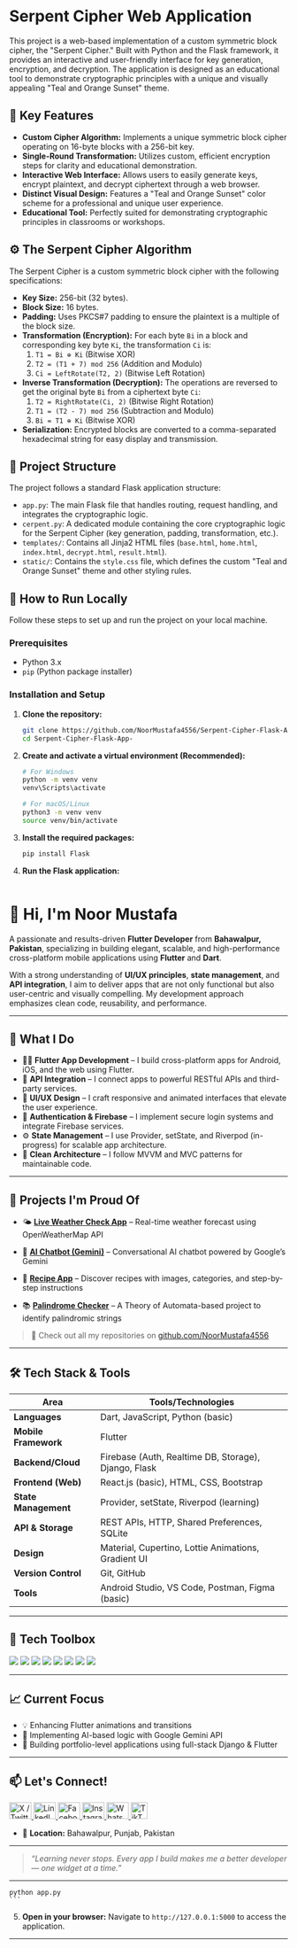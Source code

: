 # Serpent Cipher Web Application

This project is a web-based implementation of a custom symmetric block cipher, the "Serpent Cipher." Built with Python and the Flask framework, it provides an interactive and user-friendly interface for key generation, encryption, and decryption. The application is designed as an educational tool to demonstrate cryptographic principles with a unique and visually appealing "Teal and Orange Sunset" theme.



## 🔑 Key Features

-   **Custom Cipher Algorithm:** Implements a unique symmetric block cipher operating on 16-byte blocks with a 256-bit key.
-   **Single-Round Transformation:** Utilizes custom, efficient encryption steps for clarity and educational demonstration.
-   **Interactive Web Interface:** Allows users to easily generate keys, encrypt plaintext, and decrypt ciphertext through a web browser.
-   **Distinct Visual Design:** Features a "Teal and Orange Sunset" color scheme for a professional and unique user experience.
-   **Educational Tool:** Perfectly suited for demonstrating cryptographic principles in classrooms or workshops.

## ⚙️ The Serpent Cipher Algorithm

The Serpent Cipher is a custom symmetric block cipher with the following specifications:

-   **Key Size:** 256-bit (32 bytes).
-   **Block Size:** 16 bytes.
-   **Padding:** Uses PKCS#7 padding to ensure the plaintext is a multiple of the block size.
-   **Transformation (Encryption):** For each byte `Bi` in a block and corresponding key byte `Ki`, the transformation `Ci` is:
    1.  `T1 = Bi ⊕ Ki` (Bitwise XOR)
    2.  `T2 = (T1 + 7) mod 256` (Addition and Modulo)
    3.  `Ci = LeftRotate(T2, 2)` (Bitwise Left Rotation)
-   **Inverse Transformation (Decryption):** The operations are reversed to get the original byte `Bi` from a ciphertext byte `Ci`:
    1.  `T2 = RightRotate(Ci, 2)` (Bitwise Right Rotation)
    2.  `T1 = (T2 - 7) mod 256` (Subtraction and Modulo)
    3.  `Bi = T1 ⊕ Ki` (Bitwise XOR)
-   **Serialization:** Encrypted blocks are converted to a comma-separated hexadecimal string for easy display and transmission.

## 📁 Project Structure

The project follows a standard Flask application structure:

-   `app.py`: The main Flask file that handles routing, request handling, and integrates the cryptographic logic.
-   `cerpent.py`: A dedicated module containing the core cryptographic logic for the Serpent Cipher (key generation, padding, transformation, etc.).
-   `templates/`: Contains all Jinja2 HTML files (`base.html`, `home.html`, `index.html`, `decrypt.html`, `result.html`).
-   `static/`: Contains the `style.css` file, which defines the custom "Teal and Orange Sunset" theme and other styling rules.

## 🚀 How to Run Locally

Follow these steps to set up and run the project on your local machine.

### Prerequisites

-   Python 3.x
-   `pip` (Python package installer)

### Installation and Setup

1.  **Clone the repository:**
    ```bash
    git clone https://github.com/NoorMustafa4556/Serpent-Cipher-Flask-App-.git
    cd Serpent-Cipher-Flask-App-
    ```

2.  **Create and activate a virtual environment (Recommended):**
    ```bash
    # For Windows
    python -m venv venv
    venv\Scripts\activate

    # For macOS/Linux
    python3 -m venv venv
    source venv/bin/activate
    ```

3.  **Install the required packages:**
    ```bash
    pip install Flask
    ```

4.  **Run the Flask application:**
    ```bash

# 👋 Hi, I'm Noor Mustafa

A passionate and results-driven **Flutter Developer** from **Bahawalpur, Pakistan**, specializing in building elegant, scalable, and high-performance cross-platform mobile applications using **Flutter** and **Dart**.

With a strong understanding of **UI/UX principles**, **state management**, and **API integration**, I aim to deliver apps that are not only functional but also user-centric and visually compelling. My development approach emphasizes clean code, reusability, and performance.

---

## 🚀 What I Do

- 🧑‍💻 **Flutter App Development** – I build cross-platform apps for Android, iOS, and the web using Flutter.
- 🔗 **API Integration** – I connect apps to powerful RESTful APIs and third-party services.
- 🎨 **UI/UX Design** – I craft responsive and animated interfaces that elevate the user experience.
- 🔐 **Authentication & Firebase** – I implement secure login systems and integrate Firebase services.
- ⚙️ **State Management** – I use Provider, setState, and Riverpod (in-progress) for scalable app architecture.
- 🧠 **Clean Architecture** – I follow MVVM and MVC patterns for maintainable code.

---


## 🌟 Projects I'm Proud Of

- 🌤️ **[Live Weather Check App](https://github.com/NoorMustafa4556/Live-Weather-Check-App)** – Real-time weather forecast using OpenWeatherMap API  
- 🤖 **[AI Chatbot (Gemini)](https://github.com/NoorMustafa4556/Ai-ChatBot)** – Conversational AI chatbot powered by Google’s Gemini  

- 🍔 **[Recipe App](https://github.com/NoorMustafa4556/Recipe-App)** – Discover recipes with images, categories, and step-by-step instructions  

- 📚 **[Palindrome Checker](https://github.com/NoorMustafa4556/Palindrome-Checker-App)** – A Theory of Automata-based project to identify palindromic strings  

> 🎯 Check out all my repositories on [github.com/NoorMustafa4556](https://github.com/NoorMustafa4556?tab=repositories)

---

## 🛠️ Tech Stack & Tools

| Area                | Tools/Technologies |
|---------------------|--------------------|
| **Languages**       | Dart, JavaScript, Python (basic) |
| **Mobile Framework**| Flutter            |
| **Backend/Cloud**   | Firebase (Auth, Realtime DB, Storage), Django, Flask |
| **Frontend (Web)**  | React.js (basic), HTML, CSS, Bootstrap |
| **State Management**| Provider, setState, Riverpod (learning) |
| **API & Storage**   | REST APIs, HTTP, Shared Preferences, SQLite |
| **Design**          | Material, Cupertino, Lottie Animations, Gradient UI |
| **Version Control** | Git, GitHub        |
| **Tools**           | Android Studio, VS Code, Postman, Figma (basic) |

---

## 🧰 Tech Toolbox

<p align="left">
  <img src="https://img.shields.io/badge/Dart-0175C2?style=for-the-badge&logo=dart&logoColor=white"/>
  <img src="https://img.shields.io/badge/Flutter-02569B?style=for-the-badge&logo=flutter&logoColor=white"/>
  <img src="https://img.shields.io/badge/Firebase-FFCA28?style=for-the-badge&logo=firebase&logoColor=black"/>
  <img src="https://img.shields.io/badge/Python-3776AB?style=for-the-badge&logo=python&logoColor=white"/>
  <img src="https://img.shields.io/badge/Django-092E20?style=for-the-badge&logo=django&logoColor=white"/>
  <img src="https://img.shields.io/badge/React-20232A?style=for-the-badge&logo=react&logoColor=61DAFB"/>
  <img src="https://img.shields.io/badge/Postman-FF6C37?style=for-the-badge&logo=postman&logoColor=white"/>
  <img src="https://img.shields.io/badge/GitHub-181717?style=for-the-badge&logo=github&logoColor=white"/>
</p>

---

## 📈 Current Focus

- 💡 Enhancing Flutter animations and transitions
- 🤖 Implementing AI-based logic with Google Gemini API
- 📲 Building portfolio-level applications using full-stack Django & Flutter

---

## 📫 Let's Connect!

<p align="left">
  <a href="https://x.com/NoorMustafa4556" target="blank">
    <img src="https://raw.githubusercontent.com/rahuldkjain/github-profile-readme-generator/master/src/images/icons/Social/twitter.svg" alt="X / Twitter" height="30" width="40" />
  </a>
  <a href="https://www.linkedin.com/in/noormustafa4556/" target="blank">
    <img src="https://raw.githubusercontent.com/rahuldkjain/github-profile-readme-generator/master/src/images/icons/Social/linked-in-alt.svg" alt="LinkedIn" height="30" width="40" />
  </a>
  <a href="https://www.facebook.com/NoorMustafa4556" target="blank">
    <img src="https://raw.githubusercontent.com/rahuldkjain/github-profile-readme-generator/master/src/images/icons/Social/facebook.svg" alt="Facebook" height="30" width="40" />
  </a>
  <a href="https://instagram.com/noormustafa4556" target="blank">
    <img src="https://raw.githubusercontent.com/rahuldkjain/github-profile-readme-generator/master/src/images/icons/Social/instagram.svg" alt="Instagram" height="30" width="40" />
  </a>
  <a href="https://wa.me/923087655076" target="blank">
    <img src="https://raw.githubusercontent.com/rahuldkjain/github-profile-readme-generator/master/src/images/icons/Social/whatsapp.svg" alt="WhatsApp" height="30" width="40" />
  </a>
  <a href="https://www.tiktok.com/@noormustafa4556" target="blank">
    <img src="https://cdn-icons-png.flaticon.com/512/3046/3046122.png" alt="TikTok" height="30" width="30" />
  </a>
</p>

- 📍 **Location:** Bahawalpur, Punjab, Pakistan

---

> _“Learning never stops. Every app I build makes me a better developer — one widget at a time.”_

---


    python app.py 
    ```

5.  **Open in your browser:**
    Navigate to `http://127.0.0.1:5000` to access the application.

---
